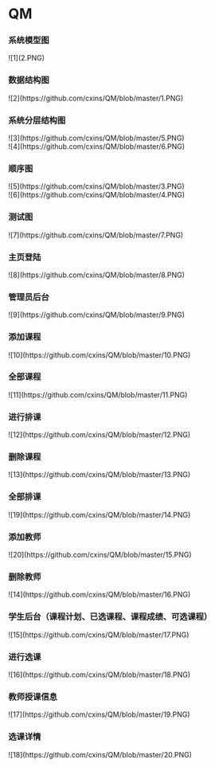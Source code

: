 # QM
<h3>系统模型图</h3>
![1](2.PNG)</br>
<h3>数据结构图</h3>
![2](https://github.com/cxins/QM/blob/master/1.PNG)</br>
<h3>系统分层结构图</h3>
![3](https://github.com/cxins/QM/blob/master/5.PNG)</br>
![4](https://github.com/cxins/QM/blob/master/6.PNG)</br>
<h3>顺序图</h3>
![5](https://github.com/cxins/QM/blob/master/3.PNG)</br>
![6](https://github.com/cxins/QM/blob/master/4.PNG)</br>
<h3>测试图</h3>
![7](https://github.com/cxins/QM/blob/master/7.PNG)</br>
<h3>主页登陆</h3>
![8](https://github.com/cxins/QM/blob/master/8.PNG)</br>
<h3>管理员后台</h3>
![9](https://github.com/cxins/QM/blob/master/9.PNG)</br>
<h3>添加课程</h3>
![10](https://github.com/cxins/QM/blob/master/10.PNG)</br>
<h3>全部课程</h3>
![11](https://github.com/cxins/QM/blob/master/11.PNG)</br>
<h3>进行排课</h3>
![12](https://github.com/cxins/QM/blob/master/12.PNG)</br>
<h3>删除课程</h3>
![13](https://github.com/cxins/QM/blob/master/13.PNG)</br>
<h3>全部排课</h3>
![19](https://github.com/cxins/QM/blob/master/14.PNG)</br>
<h3>添加教师</h3>
![20](https://github.com/cxins/QM/blob/master/15.PNG)</br>
<h3>删除教师</h3>
![14](https://github.com/cxins/QM/blob/master/16.PNG)</br>
<h3>学生后台（课程计划、已选课程、课程成绩、可选课程）</h3>
![15](https://github.com/cxins/QM/blob/master/17.PNG)</br>
<h3>进行选课</h3>
![16](https://github.com/cxins/QM/blob/master/18.PNG)</br>
<h3>教师授课信息</h3>
![17](https://github.com/cxins/QM/blob/master/19.PNG)</br>
<h3>选课详情</h3>
![18](https://github.com/cxins/QM/blob/master/20.PNG)</br>




